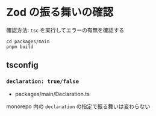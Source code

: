 # Zod の振る舞いの確認

確認方法: `tsc` を実行してエラーの有無を確認する
```shell
cd packages/main
pnpm build
```

## tsconfig
### `declaration: true/false`
- packages/main/Declaration.ts

monorepo 内の `declaration` の指定で振る舞いは変わらない